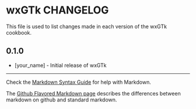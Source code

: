 wxGTk CHANGELOG
===============

This file is used to list changes made in each version of the wxGTk cookbook.

0.1.0
-----
- [your_name] - Initial release of wxGTk

- - -
Check the [Markdown Syntax Guide](http://daringfireball.net/projects/markdown/syntax) for help with Markdown.

The [Github Flavored Markdown page](http://github.github.com/github-flavored-markdown/) describes the differences between markdown on github and standard markdown.
